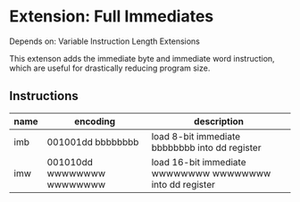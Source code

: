 # Extension: Full Immediates
Depends on: Variable Instruction Length Extensions

This extenson adds the immediate byte and immediate word instruction, which are useful for drastically reducing program size.

## Instructions
|name|encoding|description|
|-|-|-|
|imb|001001dd bbbbbbbb|load 8-bit immediate bbbbbbbb into dd register|
|imw|001010dd wwwwwwww wwwwwwww|load 16-bit immediate wwwwwwww wwwwwwww into dd register|
